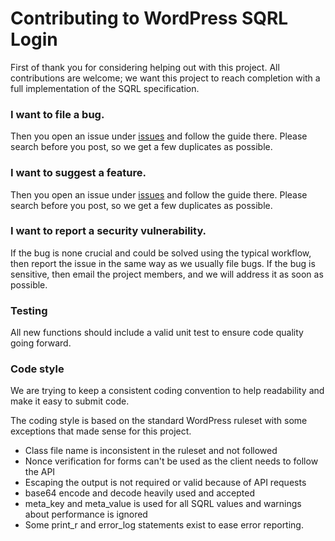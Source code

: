 # Contributing to WordPress SQRL Login

First of thank you for considering helping out with this project. All contributions are welcome; we want this project to 
reach completion with a full implementation of the SQRL specification.

### I want to file a bug.

Then you open an issue under [issues](https://github.com/kalaspuffar/wordpress-sqrl-login/issues) and follow the guide there. Please search before you post, so we get a few duplicates as possible.

### I want to suggest a feature.

Then you open an issue under [issues](https://github.com/kalaspuffar/wordpress-sqrl-login/issues) and follow the guide there. Please search before you post, so we get a few duplicates as possible.

### I want to report a security vulnerability.

If the bug is none crucial and could be solved using the typical workflow, then report the issue in the same way as we usually file bugs. If the bug is sensitive, then email the project members, and we will address it as soon as possible.

### Testing

All new functions should include a valid unit test to ensure code quality going forward.

### Code style

We are trying to keep a consistent coding convention to help readability and make it easy to submit code.

The coding style is based on the standard WordPress ruleset with some exceptions that
made sense for this project.

* Class file name is inconsistent in the ruleset and not followed
* Nonce verification for forms can't be used as the client needs to follow the API
* Escaping the output is not required or valid because of API requests
* base64 encode and decode heavily used and accepted
* meta_key and meta_value is used for all SQRL values and warnings about performance is ignored
* Some print_r and error_log statements exist to ease error reporting.
